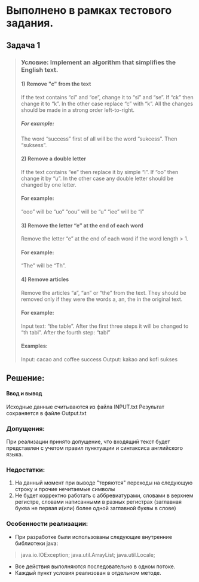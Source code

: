 # Выполнено в рамках тестового задания.
 ## Задача 1
> ### Условие:  Implement an algorithm that simplifies the English text.
> #### 1) Remove "c" from the text
> If the text contains “ci” and “ce”, change it to “si” and “se”.
> If “ck” then change it to “k”.
> In the other case replace “c” with “k”.
> All the changes should be made in a strong order left-to-right.
> ##### For example:
> The word “success” first of all will be the word “sukcess”. Then “suksess”.
> 
> #### 2) Remove a double letter
> If the text contains “ee” then replace it by simple “i”.
> If “oo” then change it by “u”.
> In the other case any double letter should be changed by one letter.
> #### For example:
> “ooo” will be “uo”
> “oou” will be “u”
> “iee” will be “i”
> 
> #### 3) Remove the letter “e” at the end of each word
> Remove the letter “e” at the end of each word if the word length > 1.
> #### For example:
> “The” will be “Th”.
> 
> #### 4) Remove articles
> Remove the articles “a”, “an” or “the” from the text. They should be removed only if they were the words a, an, the in the original text.
> #### For example:
> Input text: “the table”. After the first three steps it will be changed to “th tabl”. After the fourth step: “tabl”
> #### Examples:
> Input:
>   cacao and coffee
>   success 
> Output:
>   kakao and kofi
>   sukses
> 

 
## Решение:
#### Ввод и вывод 
Исходные данные считываются из файла INPUT.txt
Результат сохраняется в файле Output.txt

### Допущения: 
При реализации принято допущение, что входящий текст будет представлен с учетом правил пунктуации и синтаксиса английского языка. 

### Недостатки: 
1.	На данный момент при выводе "теряются" переходы на следующую строку и прочие нечитаемые символы
2.	Не будет  корректно работать с аббревиатурами, словами в верхнем регистре, словами написанными в разных регистрах (заглавная буква не первая и(или) более одной заглавной буквы в слове)

### Особенности реализации: 
- При разработке были использованы следующие внутренние библиотеки java:
> java.io.IOException;
> java.util.ArrayList;
> java.util.Locale;
- Все действия выполняются последовательно в одном потоке.
- Каждый пункт условия реализован в отдельном методе.
